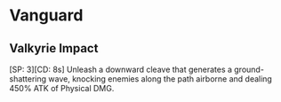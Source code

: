 # Vanguard

## Valkyrie Impact

[SP: 3][CD: 8s] Unleash a downward cleave that generates a ground-shattering wave, knocking enemies along the path airborne and dealing 450% ATK of Physical DMG.
